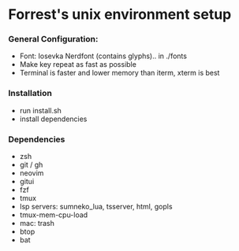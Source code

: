 # Forrest's unix environment setup

### General Configuration:

  - Font: Iosevka Nerdfont (contains glyphs).. in ./fonts
  - Make key repeat as fast as possible
  - Terminal is faster and lower memory than iterm, xterm is best

### Installation

  - run install.sh
  - install dependencies

### Dependencies

  - zsh
  - git / gh
  - neovim
  - gitui
  - fzf
  - tmux
  - lsp servers: sumneko_lua, tsserver, html, gopls
  - tmux-mem-cpu-load
  - mac: trash
  - btop
  - bat
